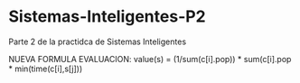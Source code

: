 # Sistemas-Inteligentes-P2
Parte 2 de la practidca de Sistemas Inteligentes

NUEVA FORMULA EVALUACION:
value(s) = (1/sum(c[i].pop)) * sum(c[i].pop * min(time(c[i],s[j]))
